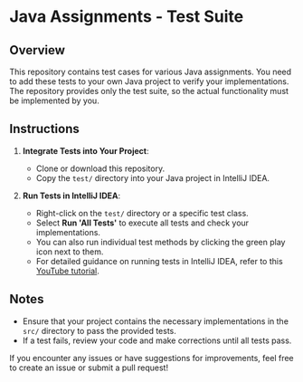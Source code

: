 # Java Assignments - Test Suite

## Overview

This repository contains test cases for various Java assignments. You need to add these tests to your own Java project to verify your implementations. The repository provides only the test suite, so the actual functionality must be implemented by you.

## Instructions

1. **Integrate Tests into Your Project**:
   - Clone or download this repository.
   - Copy the `test/` directory into your Java project in IntelliJ IDEA.

2. **Run Tests in IntelliJ IDEA**:
   - Right-click on the `test/` directory or a specific test class.
   - Select **Run 'All Tests'** to execute all tests and check your implementations.
   - You can also run individual test methods by clicking the green play icon next to them.
   - For detailed guidance on running tests in IntelliJ IDEA, refer to this [YouTube tutorial](https://www.youtube.com/watch?v=Zi67qUHbq-c).

## Notes

- Ensure that your project contains the necessary implementations in the `src/` directory to pass the provided tests.
- If a test fails, review your code and make corrections until all tests pass.

If you encounter any issues or have suggestions for improvements, feel free to create an issue or submit a pull request!
